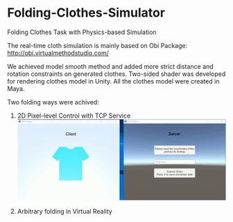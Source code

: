 # Folding-Clothes-Simulator
Folding Clothes Task with Physics-based Simulation

The real-time cloth simulation is mainly based on Obi Package: http://obi.virtualmethodstudio.com/

We achieved model smooth method and added more strict distance and rotation constraints on generated clothes. 
Two-sided shader was developed for rendering clothes model in Unity. All the clothes model were created in Maya.

Two folding ways were achived:
1. 2D Pixel-level Control with TCP Service
![ClothesVR](https://github.com/Duotun/Folding-Clothes-Simulator/blob/main/Demos/ClothesTCP.gif)

2. Arbitrary folding in Virtual Reality
